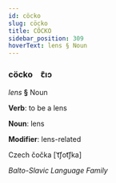 ```yaml
---
id: cöcko
slug: cöcko
title: CÖCKO
sidebar_position: 309
hoverText: lens § Noun
---
```


### cöcko&emsp;<span kind="abugida">ꞇ̄ıɔ</span>

*lens* **§** Noun

**Verb**: to be a lens

**Noun**: lens

**Modifier**: lens-related

Czech čočka [ˈt͡ʃot͡ʃka]

*Balto-Slavic Language Family*